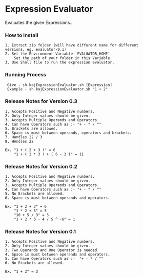 Expression Evaluator
======

Evaluates the given Expressions...

### How to Install
    1. Extract zip folder (will have different name for different versions, eg. evaluator-0.1)
    2. Set the Environment Variable `EVALUATOR_HOME`
        Set the path of your folder in this Variable
    3. Use Shell file to run the expression evaluator.

### Running Process
     Give - sh kajExpressionEvaluator.sh [Expression]
     Example - sh kajExpressionEvaluator.sh "1 + 2"
     
### Release Notes for Version 0.3
    1. Accepts Positive and Negative numbers.
    2. Only Integer values should be given.
    3. Accepts Multiple Operands and Operators.
    4. Can have Operators such as :- "+ - * / ^"
    5. Brackets are allowed.
    6. Space is must between operands, operators and brackets.
    7. Handles 22 / 3
    8. HAndles 22
    
    Ex. "1 + ( 2 + 3 )" = 6
        "1 + ( 2 * 3 ) + ( 6 - 2 )" = 11

### Release Notes for Version 0.2
    1. Accepts Positive and Negative numbers.
    2. Only Integer values should be given.
    3. Accepts Multiple Operands and Operators.
    4. Can have Operators such as :- "+ - * / ^"
    5. No Brackets are allowed.
    6. Space is must between operands and operators.
    
    Ex. "1 + 2 + 3" = 6
        "1 * 2 + 3" = 5
        "10 + 5 / 3" = 5
        "1 + 2 * 3 - 4 / 5 ^ -6" = 1

### Release Notes for Version 0.1
    1. Accepts Positive and Negative numbers.
    2. Only Integer values should be given.
    3. Two Operands and One Operator is needed.
    4. Space is must between operands and operators.
    5. Can have Operators such as :-  "+ - * / ^"
    6. No Brackets are allowed.

    Ex. "1 + 2" = 3
